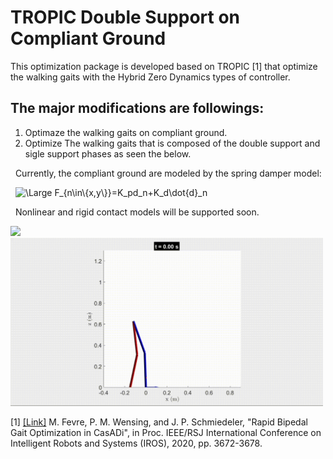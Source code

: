# TROPIC Double Support on Compliant Ground

This optimization package is developed based on TROPIC [1] that optimize the walking gaits with the Hybrid Zero Dynamics types of controller.

## The major modifications are followings:
1. Optimaze the walking gaits on compliant ground.
2. Optimize The walking gaits that is composed of the double support and sigle support phases as seen the below.

&nbsp;&nbsp;Currently, the compliant ground are modeled by the spring damper model:

&nbsp;&nbsp;<img src="https://latex.codecogs.com/svg.latex?\Large&space;F_{n\in\{x,y\}}=K_pd_n+K_d\dot{d}_n" title="\Large F_{n\in\{x,y\}}=K_pd_n+K_d\dot{d}_n" />

&nbsp;&nbsp;Nonlinear and rigid contact models will be supported soon.


<img src="https://github.com/DI-X/HelloWorld/blob/master/phase.png" width="400">
<img src="spatial_12_dof.gif" width="500">

[1] [[Link]](https://github.com/fevrem/TROPIC/blob/master/MF_PMW_JPS_IROS2020_TROPIC.pdf) M. Fevre, P. M. Wensing, and J. P. Schmiedeler, "Rapid Bipedal Gait Optimization in CasADi", in Proc. IEEE/RSJ International Conference on Intelligent Robots and Systems (IROS), 2020, pp. 3672-3678.



